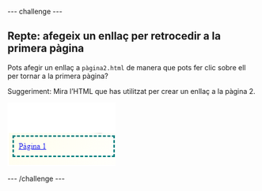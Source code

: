 \--- challenge \---

## Repte: afegeix un enllaç per retrocedir a la primera pàgina

Pots afegir un enllaç a `pàgina2.html` de manera que pots fer clic sobre ell per tornar a la primera pàgina?

Suggeriment: Mira l’HTML que has utilitzat per crear un enllaç a la pàgina 2.

![captura de pantalla](images/magazine-page1-link.png)

\--- /challenge \---